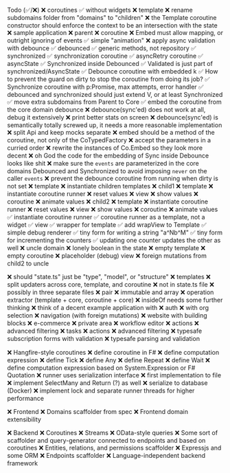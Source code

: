 Todo (✅/❌)
  ❌ coroutines
    ✅ without widgets
  ❌ template
    ❌ rename subdomains folder from "domains" to "children"
    ❌ the Template coroutine constructor should enforce the context to be an intersection with the state
  ❌ sample application
    ❌ parent 
      ❌ coroutine
        ❌ Embed must allow mapping, or outright ignoring of events
        ✅ simple "animation"
        ❌ apply async validation with debounce
          ✅ debounced
            ✅ generic methods, not repository
          ✅ synchronized
            ✅ synchronization coroutine
              ✅ asyncRetry coroutine
                ✅ asyncState
                ✅ Synchronized inside Debounced
                ✅ Validated is just part of synchronized/AsyncState
                ✅ Debounce coroutine with embedded k
                  ✅ How to prevent the guard on dirty to stop the coroutine from doing its job?
                ✅ Synchronize coroutine with p:Promise, max attempts, error handler
          ✅ debounced and synchronized should just extend V, or at least Synchronized
          ✅ move extra subdomains from Parent to Core
          ✅ embed the coroutine from the core domain debounce
          ❌ debounce(sync'ed) does not work at all, debug it extensively
            ❌ print better stats on screen
          ❌ debounce(sync'ed) is semantically totally screwed up, it needs a more reasonable implementation
            ❌ split Api and keep mocks separate
          ❌ embed should be a method of the coroutine, not only of the CoTypedFactory
            ❌ accept the parameters in a curried order
            ❌ rewrite the instances of Co.Embed so they look more decent
              ❌ oh God the code for the embedding of Sync inside Debounce looks like shit
            ❌ make sure the `events` are parameterized in the core domains Debounced and Synchronized to avoid imposing `never` on the caller `events`
          ❌ prevent the debounce coroutine from running when dirty is not set
      ❌ template
        ❌ instantiate children templates
          ❌ child1
            ❌ template
              ❌ instantiate coroutine runner
              ❌ reset values
            ❌ view
              ❌ show values
            ❌ coroutine
              ❌ animate values
          ❌ child2
            ❌ template
              ❌ instantiate coroutine runner
              ❌ reset values
            ❌ view
              ❌ show values
            ❌ coroutine
              ❌ animate values
        ✅ instantiate coroutine runner
          ✅ coroutine runner as a template, not a widget
      ✅ view
        ✅ wrapper for template
          ✅ add wrapView to Template
        ✅ simple debug renderer
        ✅ tiny form for writing a string "a^Nb^M"
        ✅ tiny form for incrementing the counters
          ✅ updating one counter updates the other as well
    ❌ uncle domain
      ❌ lonely boolean in the state
      ❌ empty template
      ❌ empty coroutine
      ❌ placeholder (debug) view
      ❌ foreign mutations from child2 to uncle

  ❌ should "state.ts" just be "type", "model", or "structure"
  ❌ templates
    ❌ split updaters across core, template, and coroutine
      ❌ not in state.ts file
      ❌ possibly in three separate files
  ❌ pair
  ❌ immutable and array
  ❌ operation extractor (template + core, coroutine + core)
  ❌ insideOf needs some further thinking
  ❌ think of a decent example application with
  ❌ auth
  ❌   with org selection
  ❌ navigation (with foreign mutations)
  ❌ website with building blocks
  ❌ e-commerce
  ❌ private area
  ❌ workflow editor
  ❌   actions
  ❌   advanced filtering
  ❌ tasks
  ❌   actions
  ❌   advanced filtering
  ❌ typesafe subscription forms with validation
  ❌ typesafe parsing and validation

❌ Hangfire-style coroutines
  ❌ define coroutine in F#
  ❌ define computation expression
    ❌ define Tick
    ❌ define Any
    ❌ define Repeat
    ❌ define Wait
  ❌ define computation expression based on System.Expression or F# Quotation
  ❌ runner uses serialization interface
    ❌ first implementation to file
  ❌ implement SelectMany and Return (?) as well
  ❌ serialize to database (Docker)
  ❌ implement lock and separate runner threads for higher performance

❌ Frontend
  ❌ Domains scaffolder from spec
  ❌ Frontend domain extensibility

❌ Backend
  ❌ Coroutines
    ❌ Streams
  ❌ OData-style queries
  ❌ Some sort of scaffolder and query-generator connected to endpoints and based on coroutines
  ❌ Entities, relations, and permissions scaffolder
  ❌ Expressjs and some ORM
  ❌ Endpoints scaffolder
  ❌ Language-independent backend framework
